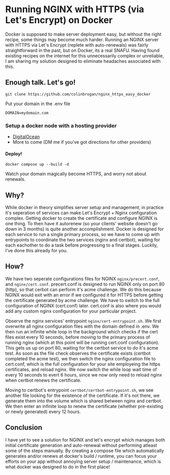 # Running NGINX with HTTPS (via Let's Encrypt) on Docker
Docker is supposed to make server deployment easy, but without the right recipe, some things may become much harder. Running an NGINX server with HTTPS via Let's Encrypt (replete with auto-renewals) was fairly straightforward in the past, but on Docker, its a real SNAFU. Having found existing recipes on the internet for this unnecessarily complex or unreliable, I am sharing my solution designed to eliminate headaches associated with this.

## Enough talk. Let's go!
```
git clone https://github.com/colinbrogan/nginx_https_easy_docker
```
Put your domain in the .env file

```
DOMAIN=mydomain.com
```

### Setup a docker node with a hosting provider
- [DigitalOcean](hosting_providers/digitalocean.md)
- More to come (DM me if you've got directions for other providers)

#### Deploy!
```
docker compose up --build -d
```

Watch your domain magically become HTTPS, and worry not about renewals.


## Why?
While docker in theory simplifies server setup and management, in practice it's seperation of services can make Let's Encrypt + Nginx configuration complex. Getting docker to create the certificate and configure NGINX is one thing. To then have it autorenew (so your clients' website doesn't go down in 3 months) is quite another accomplishment. Docker is designed for each service to run a single primary process, so we have to come up with entrypoints to coordinate the two services (nginx and certbot), waiting for each eachother to do a task before progressing to a final stages. Luckily, I've done this already for you.

## How?
We have two seperate configurations files for NGINX `nginx/precert.conf`, and `nginx/cert.conf`. precert.conf is designed to run NGINX only on port 80 (http), so that cerbot can perform it's acme challenge. We do this because NGINX would exit with an error if we configured it for HTTPS before getting the certificate generated by acme challenge. We have to switch to the full configuration of NGINX (cert.conf) later. cert.conf is also where you would add any custom nginx configuration for your particular project.

Observe the nginx services' entrypoint `nginx/cert-entrypoint.sh`. We first overwrite all nginx configuration files with the domain defined in .env. We then run an infinite while loop in the background which checks if the cert files exist every 10 seconds, before moving to the primary process of running nginx (which at this point will be running cert.conf configuration). This gets us up on port 80, waiting for the certbot service to do it's acme test. As soon as the file check observes the certificate exists (certbot completed the acme test), we then switch the nginx configuration file to cert.conf, which is the full configuration for your site employeing the https certificates, and reload nginx. We now switch the while loop wait time of every 10 seconds to evert 6 hours, since we now only need to reload nginx when certbot renews the certificate.

Moving to certbot's entrypoint `certbot/certbot-entrypoint.sh`, we see another file looking for the existence of the certificate. If it's not there, we generate them into the volume which is shared between nginx and certbot. We then enter an infinite loop to renew the certificate (whether pre-existing or newly generated) every 12 hours.


## Conclusion
I have yet to see a solution for NGINX and let's encrypt which manages both initial certificate generation and auto-renewal without performing atleast some of the steps manually. By creating a compose file which automatically generates and/or renews at docker's build / runtime, you can focus your efforts on your app without annoying server setup / maintenance, which is what docker was designed to do in the first place!